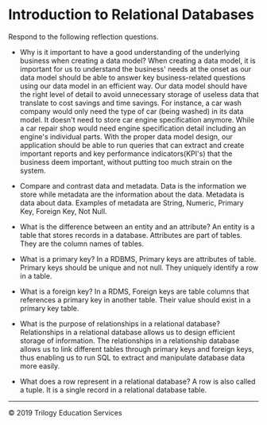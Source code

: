 # Introduction to Relational Databases

Respond to the following reflection questions.

* Why is it important to have a good understanding of the underlying business when creating a data model?
  When creating a data model, it is important for us to understand the business' needs at the onset as our data model should be able to answer key business-related questions using our data model in an efficient way. Our data model should have the right level of detail to avoid unnecessary storage of useless data that translate to cost savings and time savings. For instance, a car wash company would only need the type of car (being washed) in its data model. It doesn't need to store car engine specification anymore. While a car repair shop would need engine specification detail including an engine's individual parts. 
With the proper data model design, our application should be able to run queries that can extract and create important reports and key performance indicators(KPI's) that the business deem important, without putting too much strain on the system. 

* Compare and contrast data and metadata.
Data is the information we store while metadata are the information about the data. Metadata is data about data. Examples of metadata are String, Numeric, Primary Key, Foreign Key, Not Null. 

* What is the difference between an entity and an attribute?
An entity is a table that stores records in a database. Attributes are part of tables. They are the column names of tables.

* What is a primary key?
In a RDBMS, Primary keys are attributes of table. Primary keys should be unique and not null. They uniquely identify a row in a table.

* What is a foreign key?
In a RDMS, Foreign keys are table columns that references a primary key in another table. Their value should exist in a primary key table.

* What is the purpose of relationships in a relational database?
Relationships in a relational database allows us to design efficient storage of information. The relationships in a relationship database allows us to link different tables through primary keys and foreign keys, thus enabling us to run SQL to extract and manipulate database data more easily.

* What does a row represent in a relational database?
A row is also called a tuple. It is a single record in a relational database table.

---

© 2019 Trilogy Education Services





